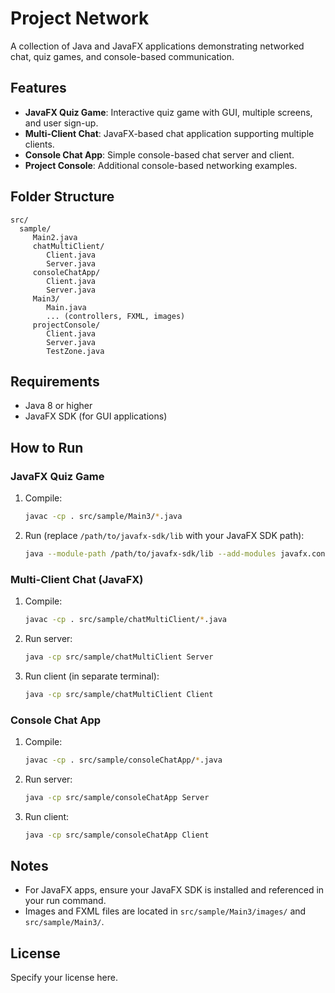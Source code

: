 # Project Network

A collection of Java and JavaFX applications demonstrating networked chat, quiz games, and console-based communication.

## Features

- **JavaFX Quiz Game**: Interactive quiz game with GUI, multiple screens, and user sign-up.
- **Multi-Client Chat**: JavaFX-based chat application supporting multiple clients.
- **Console Chat App**: Simple console-based chat server and client.
- **Project Console**: Additional console-based networking examples.

## Folder Structure

```
src/
  sample/
	 Main2.java
	 chatMultiClient/
		Client.java
		Server.java
	 consoleChatApp/
		Client.java
		Server.java
	 Main3/
		Main.java
		... (controllers, FXML, images)
	 projectConsole/
		Client.java
		Server.java
		TestZone.java
```

## Requirements

- Java 8 or higher
- JavaFX SDK (for GUI applications)

## How to Run

### JavaFX Quiz Game

1. Compile:
	```zsh
	javac -cp . src/sample/Main3/*.java
	```
2. Run (replace `/path/to/javafx-sdk/lib` with your JavaFX SDK path):
	```zsh
	java --module-path /path/to/javafx-sdk/lib --add-modules javafx.controls,javafx.fxml -cp src/sample/Main3 Main
	```

### Multi-Client Chat (JavaFX)

1. Compile:
	```zsh
	javac -cp . src/sample/chatMultiClient/*.java
	```
2. Run server:
	```zsh
	java -cp src/sample/chatMultiClient Server
	```
3. Run client (in separate terminal):
	```zsh
	java -cp src/sample/chatMultiClient Client
	```

### Console Chat App

1. Compile:
	```zsh
	javac -cp . src/sample/consoleChatApp/*.java
	```
2. Run server:
	```zsh
	java -cp src/sample/consoleChatApp Server
	```
3. Run client:
	```zsh
	java -cp src/sample/consoleChatApp Client
	```

## Notes

- For JavaFX apps, ensure your JavaFX SDK is installed and referenced in your run command.
- Images and FXML files are located in `src/sample/Main3/images/` and `src/sample/Main3/`.

## License

Specify your license here.
